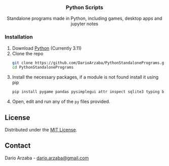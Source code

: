 <br />
<div align="center">
  <h3 align="center">Python Scripts</h3>
  <p align="center">
    Standalone programs made in Python, including games, desktop apps and jupyter notes
</div>

### Installation

1. Download [Python](https://www.python.org/downloads/) (Currently 3.11)
2. Clone the repo
   ```sh
   git clone https://github.com/DarioArzaba/PythonStandalonePrograms.git
   cd PythonStandalonePrograms
   ```
2. Install the necessary packages, if a module is not found install it using pip
   ```sh
   pip install pygame pandas pysimplegui attr inspect sqlite3 typing bqplot ipywidgets numpy matplotlib sympy
   ```
4. Open, edit and run any of the `py` files provided.

## License

Distributed under the [MIT License](https://mit-license.org/).

## Contact

Dario Arzaba - dario.arzaba@gmail.com